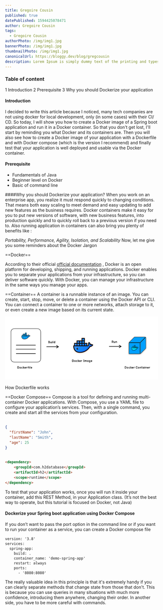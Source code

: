 ```yaml
---
title: Gregoire Cousin
published: true
datePublished: 1594425078471
author: Gregoire Cousin
tags:
  - Gregoire Cousin
authorPhoto: /img/img1.jpg
bannerPhoto: /img/img1.jpg
thumbnailPhoto: /img/img1.jpg
canonicalUrl: https://bloggy.dev/blog/gregcousin
description: Lorem Ipsum is simply dummy text of the printing and typesetting industry. Lorem Ipsum has been the industry's standard dummy text ever since the 1500s, when an unknown printer took a galley of type and scrambled it to make a type specimen book.
---
```


### Table of content

1 Introduction
2 Prerequisite
3 Why you should Dockerize your application



#### Introduction
I decided to write this article because I noticed, many tech companies are not using docker for local development, only (in some cases) with their CI/ CD. So today, I will show you how to create a Docker image of a Spring boot application and run it in a Docker container.
So that you don't get lost, I'll start by reminding you what Docker and its containers are. Then you will also see how to create a Docker image of your application with a Dockerfile and with Docker compose (which is the version I recommend) and finally test that your application is well deployed and usable via the Docker container.

#### Prerequisite
- Fundamentals of Java
- Beginner level on Docker
- Basic of command line

####Why you should Dockerize your application?
When you work on an enterprise app, you realize it must respond quickly to changing conditions. That means both easy scaling to meet demand and easy updating to add new features as the business requires.
Docker containers make it easy for you to put new versions of software, with new business features, into production quickly and to quickly roll back to a previous version if you need to. Also running application in containers can also bring you plenty of benefits like : <br>

*Portability, Performance, Agility, Isolation, and Scalability*
Now, let me give you some reminders about the Docker Jargon

==Docker==

According to their official [official documentation](#heading-ids) , Docker is an open platform for developing, shipping, and running applications. Docker enables you to separate your applications from your infrastructure, so you can deliver software quickly. With Docker, you can manage your infrastructure in the same ways you manage your apps.

==Container==
A container is a runnable instance of an image. You can create, start, stop, move, or delete a container using the Docker API or CLI. You can connect a container to one or more networks, attach storage to it, or even create a new image based on its current state.

![The San Juan Mountains are beautiful!](/public/img/docgripcal.png "docker grapg")

How Dockerfile works

==Docker Compose==
Compose is a tool for defining and running multi-container Docker applications. With Compose, you use a YAML file to configure your application’s services. Then, with a single command, you create and start all the services from your configuration.

```json

{
  "firstName": "John",
  "lastName": "Smith",
  "age": 25
}

```

```html

<dependency>
	<groupId>com.h2database</groupId>
	<artifactId>h2</artifactId>
	<scope>runtime</scope>
</dependency>

```
To test that your application works, once you will run it inside your container, add this REST Method, in your Application class. (It’s not the best way to operate, but this tutorial is focused on Docker, not Java)


#### Dockerize your Spring boot application using Docker Compose

If you don’t want to pass the port option in the command line or if you want to run your container as a service, you can create a Docker compose file

```
version: '3.8'
services:
  spring-app:
    build: .
    container_name: 'demo-spring-app'
    restart: always
    ports:
      - '8080:8080'

```
The really valuable idea in this principle is that it's extremely handy if you can clearly separate methods that change state from those that don't. This is because you can use queries in many situations with much more confidence, introducing them anywhere, changing their order. In another side, you have to be more careful with commands.
